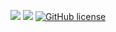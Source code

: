 <a href="https://www.youtube.com/channel/UCZHIDwfPGxdbttd_Xwel9lw"><img src="https://img.shields.io/badge/youtube-%230077B5.svg?&style=for-the-badge&logo=youtube&logoColor=white"/></a>
<a href="https://instagram.com/zach_ketterman"><img src="https://img.shields.io/badge/instagram-%23E4405F.svg?&style=for-the-badge&logo=instagram&logoColor=white"/></a>
<a href="https://github.com/stugotszach/PlentyBot/blob/master/LICENSE"><img alt="GitHub license" src="https://img.shields.io/github/license/stugotszach/PlentyBot?style=for-the-badge"></a>

